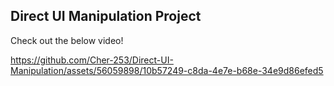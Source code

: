 ## Direct UI Manipulation Project  

Check out the below video!


https://github.com/Cher-253/Direct-UI-Manipulation/assets/56059898/10b57249-c8da-4e7e-b68e-34e9d86efed5

